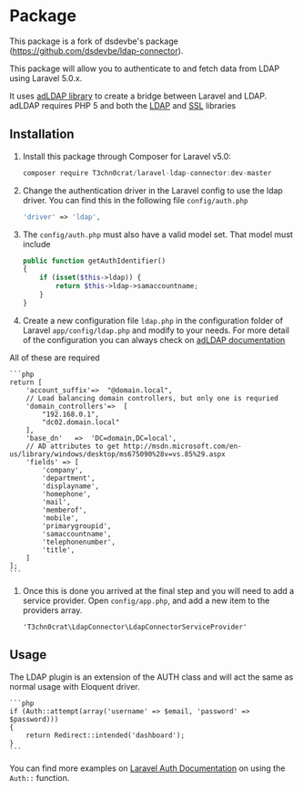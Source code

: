 # Package
This package is a fork of dsdevbe's package (https://github.com/dsdevbe/ldap-connector).

This package will allow you to authenticate to and fetch data from LDAP using Laravel 5.0.x.

It uses [adLDAP library](https://github.com/adldap/adLDAP) to create a bridge between Laravel and LDAP.  adLDAP requires PHP 5 and both the [LDAP](http://php.net/ldap) and [SSL](http://php.net/openssl) libraries

## Installation
1. Install this package through Composer for Laravel v5.0:
    ```js
    composer require T3chn0crat/laravel-ldap-connector:dev-master
    ```

1. Change the authentication driver in the Laravel config to use the ldap driver. You can find this in the following file `config/auth.php`

    ```php
    'driver' => 'ldap',
    ```

1. The `config/auth.php` must also have a valid model set.  That model must include

    ```php
    public function getAuthIdentifier()
    {
        if (isset($this->ldap)) {
            return $this->ldap->samaccountname;
        }
    }
    ```

1. Create a new configuration file `ldap.php` in the configuration folder of Laravel `app/config/ldap.php` and modify to your needs. For more detail of the configuration you can always check on [adLDAP documentation](http://adldap.sourceforge.net/wiki/doku.php?id=documentation_configuration)

All of these are required
    
    ```php
    return [
    	'account_suffix'=>  "@domain.local",
        // Load balancing domain controllers, but only one is requried
    	'domain_controllers'=>  [
            "192.168.0.1", 
            "dc02.domain.local"
        ],
    	'base_dn'   =>  'DC=domain,DC=local',
        // AD attributes to get http://msdn.microsoft.com/en-us/library/windows/desktop/ms675090%28v=vs.85%29.aspx
        'fields' => [
            'company',
            'department',
            'displayname',
            'homephone',
            'mail',
            'memberof',
            'mobile',
            'primarygroupid',
            'samaccountname',
            'telephonenumber',
            'title',
        ]
    ];
    ```
1. Once this is done you arrived at the final step and you will need to add a service provider. Open `config/app.php`, and add a new item to the providers array.
	
	```
	'T3chn0crat\LdapConnector\LdapConnectorServiceProvider'
	```

## Usage
The LDAP plugin is an extension of the AUTH class and will act the same as normal usage with Eloquent driver.
    
    ```php
    if (Auth::attempt(array('username' => $email, 'password' => $password)))
    {
        return Redirect::intended('dashboard');
    }
    ```


You can find more examples on [Laravel Auth Documentation](http://laravel.com/docs/master/authentication) on using the `Auth::` function.
